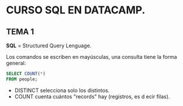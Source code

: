 # CURSO SQL EN DATACAMP.

## TEMA 1

**SQL** = Structured Query Lenguage.

Los comandos se escriben en mayúsculas, una consulta tiene la forma general:
```SQL
SELECT COUNT(*)
FROM people;
```
- DISTINCT selecciona solo los distintos.  
- COUNT cuenta cuántos "records" hay (registros, es d ecir filas).  



